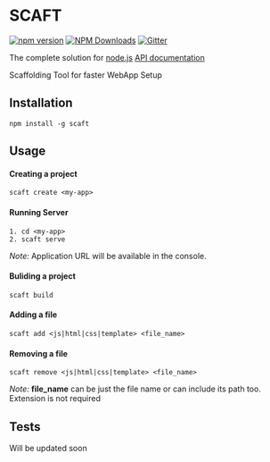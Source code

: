 SCAFT
=========

[![npm version](https://badge.fury.io/js/scaft.svg)](https://badge.fury.io/js/scaft)
[![NPM Downloads](https://img.shields.io/npm/dm/scaft.svg?style=flat)](https://www.npmjs.org/package/scaft)
[![Gitter](https://badges.gitter.im/gourava29/scaft.svg)](https://gitter.im/gourava29/scaft?utm_source=badge&utm_medium=badge&utm_campaign=pr-badge)

  The complete solution for [node.js](http://nodejs.org) [API documentation](https://github.com/gourava29/scaft/)

Scaffolding Tool for faster WebApp Setup

## Installation

  `npm install -g scaft`

## Usage
	
#### Creating a project
	scaft create <my-app>
	
#### Running Server
	1. cd <my-app>
	2. scaft serve
*Note:*	Application URL will be available in the console.


#### Buliding a project
	scaft build

#### Adding a file
	scaft add <js|html|css|template> <file_name>

#### Removing a file
	scaft remove <js|html|css|template> <file_name>


*Note:*	**file_name** can be just the file name or can include its path too. Extension is not required		

## Tests

  Will be updated soon
